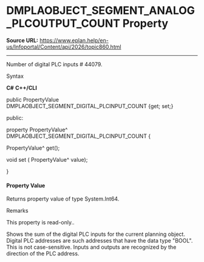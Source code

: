 # DMPLAOBJECT_SEGMENT_ANALOG_PLCOUTPUT_COUNT Property

**Source URL:** https://www.eplan.help/en-us/Infoportal/Content/api/2026/topic860.html

---

Number of digital PLC inputs # 44079.

Syntax

**C#**
**C++/CLI**


public PropertyValue DMPLAOBJECT_SEGMENT_DIGITAL_PLCINPUT_COUNT {get; set;}

public:

property PropertyValue^ DMPLAOBJECT_SEGMENT_DIGITAL_PLCINPUT_COUNT {

   PropertyValue^ get();

   void set (    PropertyValue^ value);

}


#### Property Value

Returns property value of type System.Int64.

Remarks

This property is read-only..

Shows the sum of the digital PLC inputs for the current planning object. Digital PLC addresses are such addresses that have the data type "BOOL". This is not case-sensitive. Inputs and outputs are recognized by the direction of the PLC address.
